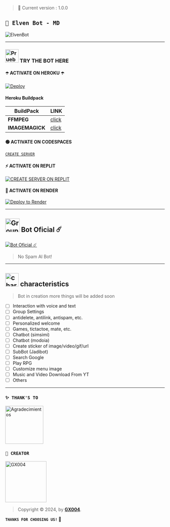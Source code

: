 > 🚩 Current version : 1.0.0

## **`🍟 Elven Bot - MD`**

![ElvenBot](https://i.ibb.co/HGqYPbf/logo-color.png)

---

### <img src="https://i.pinimg.com/originals/19/80/6e/19806e91932e6054965fc83b85241270.gif" alt="Prueba El Bot Aqui" width="42" height="42"> TRY THE BOT HERE


#### ☂️ ACTIVATE ON HEROKU ☂️
[![Deploy](https://www.herokucdn.com/deploy/button.svg)](https://heroku.com/deploy?template=https://github.com/HardGamersTEAM/ElvenBot-MD)

#### Heroku Buildpack
| BuildPack | LINK |
|--------|--------|
| **FFMPEG** |[click](https://github.com/jonathanong/heroku-buildpack-ffmpeg-latest) |
| **IMAGEMAGICK** | [click](https://github.com/DuckyTeam/heroku-buildpack-imagemagick) |


#### 🟢 ACTIVATE ON CODESPACES
[`CREATE SERVER`](https://github.com/codespaces/new?skip_quickstart=true&machine=basicLinux32gb&repo=GX004/ElvenBot-MD&ref=main&geo=UsEast)

#### ⚡ ACTIVATE ON REPLIT
[![`CREATE SERVER ON REPLIT`](https://repl.it/badge/github/GX004/ElvenBot-MD)](https://repl.it/github/GX004/ElvenBot-MD)

#### 🤍 ACTIVATE ON RENDER
[![Deploy to Render](https://render.com/images/deploy-to-render-button.svg)](https://dashboard.render.com/blueprint/new?repo=https%3A%2F%2Fgithub.com%2GX004%ElvenBot-MD) 

---

## <img src="https://static.wikia.nocookie.net/nyancat/images/d/d3/Nyan-cat.gif/revision/latest/scale-to-width-down/400?cb=20131231222500&path-prefix=en" alt="Group" width="45" height="43"> Bot Oficial ☄️

<a href="https://wa.me/212774265928?text=!menu"><img alt="Bot Oficial ☄️" src="https://img.shields.io/badge/Bot - Oficial-00FFFF?style=for-the-badge&logo=whatsapp&logoColor=white"/></a>

> No Spam Al Bot!

---

## <img src="https://i.pinimg.com/originals/73/69/6e/73696e022df7cd5cb3d999c6875361dd.gif" alt="characteristics" width="42" height="42"> characteristics

> Bot in creation more things will be added soon  


- [ ] Interaction with voice and text
- [ ] Group Settings
- [ ] antidelete, antilink, antispam, etc.
- [ ] Personalized welcome
- [ ] Games, tictactoe, mate, etc.
- [ ] Chatbot (simsimi)
- [ ] Chatbot (modoia)
- [ ] Create sticker of image/video/gif/url
- [ ] SubBot (Jadibot)
- [ ] Search Google
- [ ] Play RPG
- [ ] Customize menu image
- [ ] Music and Video Download From YT
- [ ] Others

--- 

### `✨️ THANK'S TO`
<a
href="https://github.com/BrunoSobrino"><img src="https://github.com/BrunoSobrino.png" width="120" height="120" alt="Agradecimientos"/></a>

### `🍟 CREATOR`
<a
href="https://github.com/GX004"><img src="https://github.com/GX004.png" width="130" height="130" alt="GX004"/></a>

> Copyright © 2024, by **[GX004](https://github.com/HardGamersTEAM/ElvenBot-MD)**.

**`THANKS FOR CHOOSING US!` 🍟**
